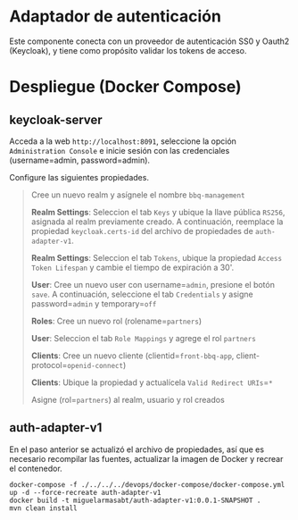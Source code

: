 # Adaptador de autenticación
Este componente conecta con un proveedor de autenticación SS0 y Oauth2 (Keycloak), y tiene como propósito validar los
tokens de acceso.

# Despliegue (Docker Compose)
## keycloak-server
Acceda a la web `http://localhost:8091`, seleccione la opción `Administration Console` e inicie sesión con las 
credenciales (username=admin, password=admin).

Configure las siguientes propiedades.
> Cree un nuevo realm y asígnele el nombre `bbq-management`
> 
> **Realm Settings**: Seleccion el tab `Keys` y ubique la llave pública `RS256`, asignada al realm previamente creado.
> A continuación, reemplace la propiedad `keycloak.certs-id` del archivo de propiedades de `auth-adapter-v1`.
> 
> **Realm Settings**: Seleccion el tab `Tokens`, ubique la propiedad `Access Token Lifespan` y cambie el tiempo de
> expiración a 30'.
> 
> **User**: Cree un nuevo user con username=`admin`, presione el botón `save`. A continuación, seleccione el tab 
> `Credentials` y asigne password=`admin` y temporary=`off`
>
> **Roles**: Cree un nuevo rol (rolename=`partners`)
> 
> **User**: Seleccion el tab `Role Mappings` y agrege el rol `partners`
> 
> **Clients**: Cree un nuevo cliente (clientid=`front-bbq-app`, client-protocol=`openid-connect`)
> 
> **Clients**: Ubique la propiedad y actualícela `Valid Redirect URIs`=`*`
> 
> Asigne (rol=`partners`) al realm, usuario y rol creados

## auth-adapter-v1
En el paso anterior se actualizó el archivo de propiedades, así que es necesario recompilar las fuentes, actualizar la
imagen de Docker y recrear el contenedor.

```shell script
docker-compose -f ./../../../devops/docker-compose/docker-compose.yml up -d --force-recreate auth-adapter-v1
docker build -t miguelarmasabt/auth-adapter-v1:0.0.1-SNAPSHOT .
mvn clean install
```